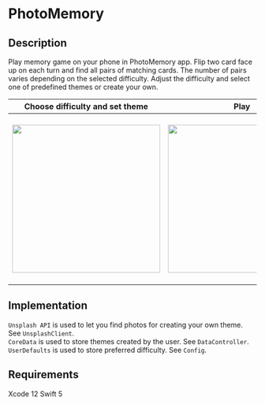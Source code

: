 # PhotoMemory

## Description
Play memory game on your phone in PhotoMemory app. Flip two card face up on each turn and find all pairs of matching cards.
The number of pairs varies depending on the selected difficulty. Adjust the difficulty and select one of predefined themes or create your own.

Choose difficulty and set theme | Play
:-------------------------:|:-------------------------:
    <img src="https://user-images.githubusercontent.com/58611737/137030620-a508d6ad-6f7c-4471-8e29-d8d3785a60f8.gif" width="300"/>    |    <img src="https://user-images.githubusercontent.com/58611737/137028029-e3ec7fab-87e9-4fd5-9e20-9f855803fb31.gif" width="300"/>    

## Implementation
`Unsplash API` is used to let you find photos for creating your own theme. See `UnsplashClient`.    
`CoreData` is used to store themes created by the user. See `DataController`.   
`UserDefaults` is used to store preferred difficulty. See `Config`.    

## Requirements
Xcode 12
Swift 5
